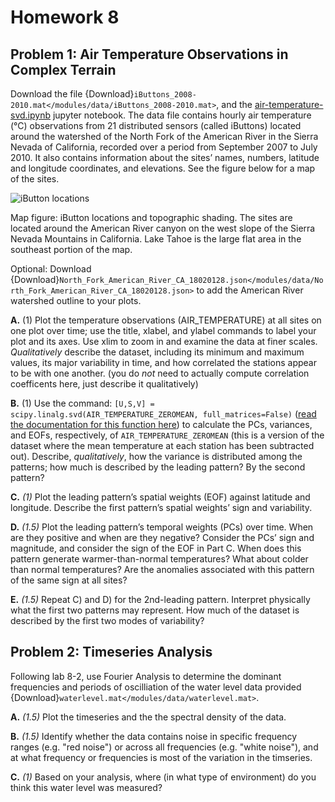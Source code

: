 # Homework 8

## Problem 1: Air Temperature Observations in Complex Terrain

Download the file {Download}`iButtons_2008-2010.mat</modules/data/iButtons_2008-2010.mat>`, and the [air-temperature-svd.ipynb](/modules/module8/air-temperature-svd.ipynb) jupyter notebook. The data file contains hourly air temperature (°C) observations from 21 distributed sensors (called iButtons) located around the watershed of the North Fork of the American River in the Sierra Nevada of California, recorded over a period from September 2007 to July 2010. It also contains information about the sites’ names, numbers, latitude and longitude coordinates, and elevations. See the figure below for a map of the sites. 
 
![iButton locations](/images/figure1.png)

Map figure: iButton locations and topographic shading. The sites are located around the American River canyon on the west slope of the Sierra Nevada Mountains in California. Lake Tahoe is the large flat area in the southeast portion of the map.

Optional: Download {Download}`North_Fork_American_River_CA_18020128.json</modules/data/North_Fork_American_River_CA_18020128.json>` to add the American River watershed outline to your plots.


 **A.** (1) Plot the temperature observations (AIR_TEMPERATURE) at all sites on one plot over time; use the title, xlabel, and ylabel commands to label your plot and its axes. Use xlim to zoom in and examine the data at finer scales. *Qualitatively* describe the dataset, including its minimum and maximum values, its major variability in time, and how correlated the stations appear to be with one another. (you do *not* need to actually compute correlation coefficents here, just describe it qualitatively)
 
 **B.** (1) Use the command: `[U,S,V] = scipy.linalg.svd(AIR_TEMPERATURE_ZEROMEAN, full_matrices=False)` ([read the documentation for this function here](https://docs.scipy.org/doc/scipy/reference/generated/scipy.linalg.svd.html)) to calculate the PCs, variances, and EOFs, respectively, of `AIR_TEMPERATURE_ZEROMEAN` (this is a version of the dataset where the mean temperature at each station has been subtracted out). Describe, *qualitatively*, how the variance is distributed among the patterns; how much is described by the leading pattern? By the second pattern?
 
 **C.** *(1)* Plot the leading pattern’s spatial weights (EOF) against latitude and longitude. Describe the first pattern’s spatial weights’ sign and variability.

**D.** *(1.5)* Plot the leading pattern’s temporal weights (PCs) over time. When are they positive and when are they negative? Consider the PCs’ sign and magnitude, and consider the sign of the EOF in Part C. When does this pattern generate warmer-than-normal temperatures? What about colder than normal temperatures? Are the anomalies associated with this pattern of the same sign at all sites?
 
 **E.** *(1.5)* Repeat C) and D) for the 2nd-leading pattern. Interpret physically what the first two patterns may represent. How much of the dataset is described by the first two modes of variability?
 
## Problem 2: Timeseries Analysis
 
Following lab 8-2, use Fourier Analysis to determine the dominant frequencies and periods of oscilliation of the water level data provided {Download}`waterlevel.mat</modules/data/waterlevel.mat>`. 

**A.** *(1.5)* Plot the timeseries and the the spectral density of the data. 

**B.** *(1.5)* Identify whether the data contains noise in specific frequency ranges (e.g. "red noise") or across all frequencies (e.g. "white noise"), and at what frequency or frequencies is most of the variation in the timseries.

**C.** *(1)* Based on your analysis, where (in what type of environment) do you think this water level was measured?
